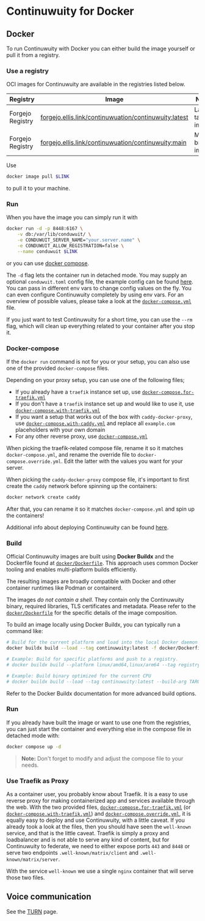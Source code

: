 # Continuwuity for Docker

## Docker

To run Continuwuity with Docker you can either build the image yourself or pull it
from a registry.

### Use a registry

OCI images for Continuwuity are available in the registries listed below.

| Registry        | Image                                                           | Notes                  |
| --------------- | --------------------------------------------------------------- | -----------------------|
| Forgejo Registry| [forgejo.ellis.link/continuwuation/continuwuity:latest][fj]     | Latest tagged image.   |
| Forgejo Registry| [forgejo.ellis.link/continuwuation/continuwuity:main][fj]       | Main branch image.     |

[fj]: https://forgejo.ellis.link/continuwuation/-/packages/container/continuwuity

Use

```bash
docker image pull $LINK
```

to pull it to your machine.

### Run

When you have the image you can simply run it with

```bash
docker run -d -p 8448:6167 \
    -v db:/var/lib/conduwuit/ \
    -e CONDUWUIT_SERVER_NAME="your.server.name" \
    -e CONDUWUIT_ALLOW_REGISTRATION=false \
    --name conduwuit $LINK
```

or you can use [docker compose](#docker-compose).

The `-d` flag lets the container run in detached mode. You may supply an
optional `conduwuit.toml` config file, the example config can be found
[here](../configuration/examples.md). You can pass in different env vars to
change config values on the fly. You can even configure Continuwuity completely by
using env vars. For an overview of possible values, please take a look at the
[`docker-compose.yml`](docker-compose.yml) file.

If you just want to test Continuwuity for a short time, you can use the `--rm`
flag, which will clean up everything related to your container after you stop
it.

### Docker-compose

If the `docker run` command is not for you or your setup, you can also use one
of the provided `docker-compose` files.

Depending on your proxy setup, you can use one of the following files;

- If you already have a `traefik` instance set up, use
[`docker-compose.for-traefik.yml`](docker-compose.for-traefik.yml)
- If you don't have a `traefik` instance set up and would like to use it, use
[`docker-compose.with-traefik.yml`](docker-compose.with-traefik.yml)
- If you want a setup that works out of the box with `caddy-docker-proxy`, use
[`docker-compose.with-caddy.yml`](docker-compose.with-caddy.yml) and replace all
`example.com` placeholders with your own domain
- For any other reverse proxy, use [`docker-compose.yml`](docker-compose.yml)

When picking the traefik-related compose file, rename it so it matches
`docker-compose.yml`, and rename the override file to
`docker-compose.override.yml`. Edit the latter with the values you want for your
server.

When picking the `caddy-docker-proxy` compose file, it's important to first
create the `caddy` network before spinning up the containers:

```bash
docker network create caddy
```

After that, you can rename it so it matches `docker-compose.yml` and spin up the
containers!

Additional info about deploying Continuwuity can be found [here](generic.md).

### Build

Official Continuwuity images are built using **Docker Buildx** and the Dockerfile found at [`docker/Dockerfile`][dockerfile-path]. This approach uses common Docker tooling and enables multi-platform builds efficiently.

The resulting images are broadly compatible with Docker and other container runtimes like Podman or containerd.

The images *do not contain a shell*. They contain only the Continuwuity binary, required libraries, TLS certificates and metadata. Please refer to the [`docker/Dockerfile`][dockerfile-path] for the specific details of the image composition.

To build an image locally using Docker Buildx, you can typically run a command like:

```bash
# Build for the current platform and load into the local Docker daemon
docker buildx build --load --tag continuwuity:latest -f docker/Dockerfile .

# Example: Build for specific platforms and push to a registry.
# docker buildx build --platform linux/amd64,linux/arm64 --tag registry.io/org/continuwuity:latest -f docker/Dockerfile . --push

# Example: Build binary optimized for the current CPU
# docker buildx build --load --tag continuwuity:latest --build-arg TARGET_CPU=native -f docker/Dockerfile .
```

Refer to the Docker Buildx documentation for more advanced build options.

[dockerfile-path]: ../../docker/Dockerfile

### Run

If you already have built the image or want to use one from the registries, you
can just start the container and everything else in the compose file in detached
mode with:

```bash
docker compose up -d
```

> **Note:** Don't forget to modify and adjust the compose file to your needs.

### Use Traefik as Proxy

As a container user, you probably know about Traefik. It is a easy to use
reverse proxy for making containerized app and services available through the
web. With the two provided files,
[`docker-compose.for-traefik.yml`](docker-compose.for-traefik.yml) (or
[`docker-compose.with-traefik.yml`](docker-compose.with-traefik.yml)) and
[`docker-compose.override.yml`](docker-compose.override.yml), it is equally easy
to deploy and use Continuwuity, with a little caveat. If you already took a look at
the files, then you should have seen the `well-known` service, and that is the
little caveat. Traefik is simply a proxy and loadbalancer and is not able to
serve any kind of content, but for Continuwuity to federate, we need to either
expose ports `443` and `8448` or serve two endpoints `.well-known/matrix/client`
and `.well-known/matrix/server`.

With the service `well-known` we use a single `nginx` container that will serve
those two files.

## Voice communication

See the [TURN](../turn.md) page.

[nix-buildlayeredimage]: https://ryantm.github.io/nixpkgs/builders/images/dockertools/#ssec-pkgs-dockerTools-buildLayeredImage
